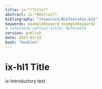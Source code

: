 ```yaml
---
title: ix-**Title**
abstract: ix-*Abstract*
bibliography: "resources/BibTexLatex.bib"
keywords: exampleKeyword exampleKeyword2
# reference-section-title: Reference
version: publish
date: 2023-03-31
book: "booklet"
---
```


# ix-hl1 Title
ix-Introductory text. 
